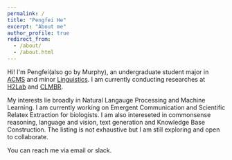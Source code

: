 ```yaml
---
permalink: /
title: "Pengfei He"
excerpt: "About me"
author_profile: true
redirect_from: 
  - /about/
  - /about.html
---
```


Hi! I'm Pengfei(also go by Murphy), an undergraduate student major in [ACMS](https://acms.washington.edu) and minor [Linguistics](https://acms.washington.edu). I am currently conducting researches at [H2Lab](https://h2lab.cs.washington.edu) and [CLMBR](https://clmbr.shane.st). 

 

My interests lie broadly in Natural Langauge Processing and Machine Learning. I am currently working on Emergent Communication and Scientific Relatex Extraction for biologists. I am also intereseted in commonsense reasoning, language and vision, text generation and Knowledge Base Construction. The listing is not exhaustive but I am still exploring and open to collaborate.

You can reach me via email or slack.
